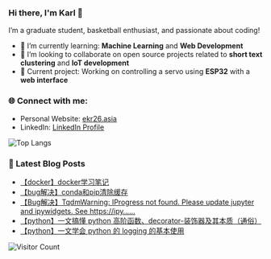 ### Hi there, I'm Karl 👋

I’m a graduate student, basketball enthusiast, and passionate about coding! 

- 🌱 I’m currently learning: **Machine Learning** and **Web Development**
- 👯 I’m looking to collaborate on open source projects related to **short text clustering** and **IoT development**
- 🔭 Current project: Working on controlling a servo using **ESP32** with a **web interface** 

### 🌐 Connect with me:
- Personal Website: [ekr26.asia](https://home.ekr26.asia)
- LinkedIn: [LinkedIn Profile](https://www.linkedin.com/in/karl-coder)

![Top Langs](https://github-readme-stats.vercel.app/api/top-langs/?username=karl129&layout=compact&theme=radical)


### 📄 Latest Blog Posts
<!-- BLOG-POST-LIST:START -->
- [【docker】docker学习笔记](https://blog.csdn.net/weixin_43308380/article/details/141472885)
- [【bug解决】conda和pip清除缓存](https://blog.csdn.net/weixin_43308380/article/details/136719456)
- [【Bug解决】TqdmWarning: IProgress not found. Please update jupyter and ipywidgets. See https://ipy……](https://blog.csdn.net/weixin_43308380/article/details/136688057)
- [【python】一文搞懂 python 高阶函数、decorator-装饰器及其本质（通俗）](https://blog.csdn.net/weixin_43308380/article/details/135575565)
- [【python】一文学会 python 的 logging 的基本使用](https://blog.csdn.net/weixin_43308380/article/details/135383643)
<!-- BLOG-POST-LIST:END -->



![Visitor Count](https://komarev.com/ghpvc/?username=KarlCoder)

